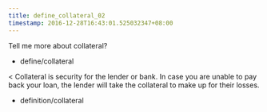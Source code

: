 ```yaml
---
title: define_collateral_02
timestamp: 2016-12-28T16:43:01.525032347+08:00
---
```


Tell me more about collateral?
* define/collateral

< Collateral is security for the lender or bank. In case you are unable to pay back your loan, the lender will take the collateral to make up for their losses.
* definition/collateral
